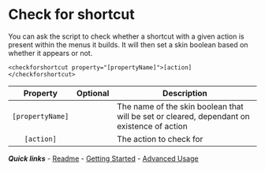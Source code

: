 # Check for shortcut

You can ask the script to check whether a shortcut with a given action is present within the menus it builds. It will then set a skin boolean based on whether it appears or not.

`<checkforshortcut property="[propertyName]">[action]</checkforshortcut>`

| Property | Optional | Description |
| :------: | :------: | ----------- |
| `[propertyName]` | | The name of the skin boolean that will be set or cleared, dependant on existence of action |
| `[action]` | | The action to check for |

***Quick links*** - [Readme](../../../README.md) - [Getting Started](../started/Getting%20Started.md) - [Advanced Usage](./Advanced%20Usage.md)